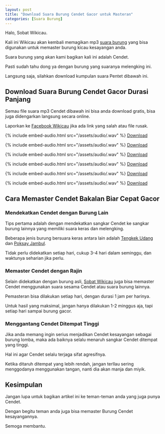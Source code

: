 ```yaml
---
layout: post
title: "Download Suara Burung Cendet Gacor untuk Masteran"
categories: [Suara Burung]
---
```


Halo, Sobat Wikicau.

Kali ini Wikicau akan kembali memagikan mp3 [suara burung](https://wikicau.com/tag/suara-burung/) yang bisa digunakan untuk memaster burung kicau kesayangan anda.

Suara burung yang akan kami bagikan kali ini adalah Cendet.

Pasti sudah tahu dong ya dengan burung yang suaranya melengking ini.

Langsung saja, silahkan download kumpulan suara Pentet dibawah ini.

## Download Suara Burung Cendet Gacor Durasi Panjang

Semau file suara mp3 Cendet dibawah ini bisa anda download gratis, bisa juga didengarkan langsung secara online.

Laporkan ke [Facebook Wikicau](https://facebook.com/wikicau) jika ada link yang salah atau file rusak.

{% include embed-audio.html src="/assets/audio/<audio-source-name>.wav" %}
[Download](https://bit.ly/2IXncvo)

{% include embed-audio.html src="/assets/audio/<audio-source-name>.wav" %}
[Download](https://bit.ly/2N1aiBR)

{% include embed-audio.html src="/assets/audio/<audio-source-name>.wav" %}
[Download](https://bit.ly/2ZGqFFw)

{% include embed-audio.html src="/assets/audio/<audio-source-name>.wav" %}
[Download](https://bit.ly/2Y3coC5)

{% include embed-audio.html src="/assets/audio/<audio-source-name>.wav" %}
[Download](https://bit.ly/2Y58bxK)

{% include embed-audio.html src="/assets/audio/<audio-source-name>.wav" %}
[Download](https://bit.ly/2Rt3Lya)

## Cara Memaster Cendet Bakalan Biar Cepat Gacor

### Mendekatkan Cendet dengan Burung Lain

Tips pertama adalah dengan mendekatkan sangkar Cendet ke sangkar burung lainnya yang memiliki suara keras dan melengking.

Beberapa jenis burung bersuara keras antara lain adalah [Tengkek Udang](https://wikicau.com/suara-burung-tengkek-udang/) dan [Poksay Jambul](https://wikicau.com/suara-poksay-hongkong/).

Tidak perlu didekatkan setiap hari, cukup 3-4 hari dalam seminggu, dan waktunya seharian jika perlu.

### Memaster Cendet dengan Rajin

Selain didekatkan dengan burung asli, [Sobat Wikicau](https://wikicau.com/) juga bisa memaster Cendet menggunakan suara sesama Cendet atau suara burung lainnya.

Pemasteran bisa dilakukan setiap hari, dengan durasi 1 jam per harinya.

Untuk hasil yang maksimal, jangan hanya dilakukan 1-2 minggus aja, tapi setiap hari sampai burung gacor.

### Menggantang Cendet Ditempat Tinggi

Jika anda memang ingin serius menjadikan Cendet kesayangan sebagai burung lomba, maka ada baiknya selalu menaruh sangkar Cendet ditempat yang tinggi.

Hal ini agar Cendet selalu terjaga sifat agresifnya.

Ketika ditaruh ditempat yang lebih rendah, jangan terllau sering menggodanya menggunakan tangan, nanti dia akan manja dan miyik.

## Kesimpulan

Jangan lupa untuk bagikan artikel ini ke teman-teman anda yang juga punya Cendet.

Dengan begitu teman anda juga bisa memaster Burung Cendet kesayangannya.

Semoga membantu.